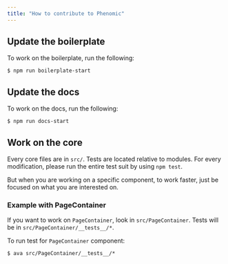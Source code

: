 ```yaml
---
title: "How to contribute to Phenomic"
---
```


## Update the boilerplate

To work on the boilerplate, run the following:

```console
$ npm run boilerplate-start
```

## Update the docs

To work on the docs, run the following:

```console
$ npm run docs-start
```

## Work on the core

Every core files are in `src/`. Tests are located relative to modules.
For every modification, please run the entire test suit by using `npm test`.

But when you are working on a specific component, to work faster, just be
focused on what you are interested on.

### Example with PageContainer

If you want to work on ``PageContainer``, look in ``src/PageContainer``.
Tests will be in ``src/PageContainer/__tests__/*``.

To run test for ``PageContainer`` component:

```console
$ ava src/PageContainer/__tests__/*
```
